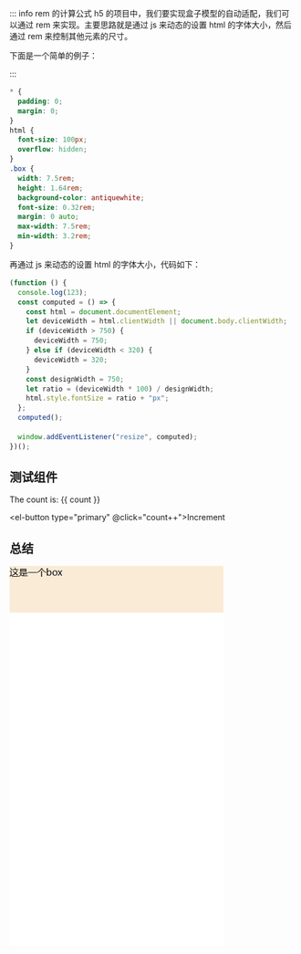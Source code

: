 ::: info rem 的计算公式
h5 的项目中，我们要实现盒子模型的自动适配，我们可以通过 rem 来实现。主要思路就是通过 js 来动态的设置 html 的字体大小，然后通过 rem 来控制其他元素的尺寸。

下面是一个简单的例子：

:::

```css
* {
  padding: 0;
  margin: 0;
}
html {
  font-size: 100px;
  overflow: hidden;
}
.box {
  width: 7.5rem;
  height: 1.64rem;
  background-color: antiquewhite;
  font-size: 0.32rem;
  margin: 0 auto;
  max-width: 7.5rem;
  min-width: 3.2rem;
}
```

再通过 js 来动态的设置 html 的字体大小，代码如下：

```js
(function () {
  console.log(123);
  const computed = () => {
    const html = document.documentElement;
    let deviceWidth = html.clientWidth || document.body.clientWidth;
    if (deviceWidth > 750) {
      deviceWidth = 750;
    } else if (deviceWidth < 320) {
      deviceWidth = 320;
    }
    const designWidth = 750;
    let ratio = (deviceWidth * 100) / designWidth;
    html.style.fontSize = ratio + "px";
  };
  computed();

  window.addEventListener("resize", computed);
})();
```

<script setup>
import { ref } from 'vue'
const count = ref(0)
</script>

## 测试组件

The count is: {{ count }}

<el-button type="primary" @click="count++">Increment</el-button>

## 总结

![An image](../../assets/images/rem-d1.png)
